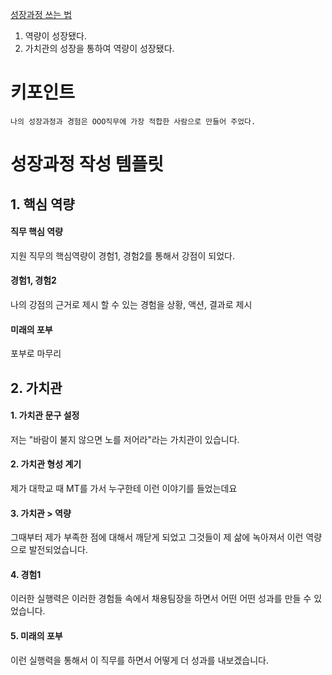 [성장과정 쓰는 법](https://www.youtube.com/watch?v=0CXAm9zlzHs)

1. 역량이 성장됐다.
2. 가치관의 성장을 통하여 역량이 성장됐다.
# 키포인트
```
나의 성장과정과 경험은 OOO직무에 가장 적합한 사람으로 만들어 주었다.
```

# 성장과정 작성 템플릿
## 1. 핵심 역량
#### 직무 핵심 역량
지원 직무의 핵심역량이 경험1, 경험2를 통해서 강점이 되었다.
#### 경험1, 경험2
나의 강점의 근거로 제시 할 수 있는 경험을 상황, 액션, 결과로 제시
#### 미래의 포부
포부로 마무리
## 2. 가치관
#### 1. 가치관 문구 설정
저는 "바람이 불지 않으면 노를 저어라"라는 가치관이 있습니다.
#### 2. 가치관 형성 계기
제가 대학교 때 MT를 가서 누구한테 이런 이야기를 들었는데요
#### 3. 가치관 > 역량
그때부터 제가 부족한 점에 대해서 깨닫게 되었고 그것들이 제 삶에 녹아져서 이런 역량으로 발전되었습니다.
#### 4. 경험1
이러한 실행력은 이러한 경험들 속에서 채용팀장을 하면서 어떤 어떤 성과를 만들 수 있었습니다.
#### 5. 미래의 포부
이런 실행력을 통해서 이 직무를 하면서 어떻게 더 성과를 내보겠습니다.